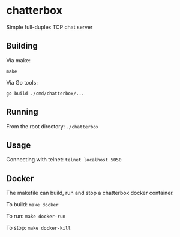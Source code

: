# chatterbox
Simple full-duplex TCP chat server

## Building
Via make:

`make`

Via Go tools:

`go build ./cmd/chatterbox/...`

## Running
From the root directory:
`./chatterbox`

## Usage
Connecting with telnet:
`telnet localhost 5050`

## Docker
The makefile can build, run and stop a chatterbox docker container.

To build:
`make docker`

To run:
`make docker-run`

To stop:
`make docker-kill`

